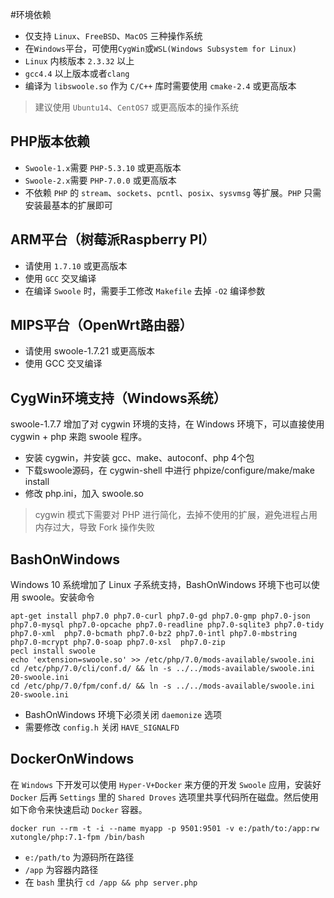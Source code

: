 #环境依赖

* 仅支持 `Linux`、`FreeBSD`、`MacOS` 三种操作系统
* 在`Windows`平台，可使用`CygWin`或`WSL(Windows Subsystem for Linux)`
* `Linux` 内核版本 `2.3.32` 以上
* `gcc4.4` 以上版本或者`clang`
* 编译为 `libswoole.so` 作为 `C/C++` 库时需要使用 `cmake-2.4` 或更高版本

> 建议使用 `Ubuntu14`、`CentOS7` 或更高版本的操作系统

PHP版本依赖
----------
* `Swoole-1.x`需要 `PHP-5.3.10` 或更高版本
* `Swoole-2.x`需要 `PHP-7.0.0` 或更高版本
* 不依赖 `PHP` 的 `stream`、`sockets`、`pcntl`、`posix`、`sysvmsg` 等扩展。`PHP` 只需安装最基本的扩展即可


ARM平台（树莓派Raspberry PI）
--------------------
* 请使用 `1.7.10` 或更高版本
* 使用 `GCC` 交叉编译
* 在编译 `Swoole` 时，需要手工修改 `Makefile` 去掉 `-O2` 编译参数  

MIPS平台（OpenWrt路由器）
------
* 请使用 swoole-1.7.21 或更高版本
* 使用 GCC 交叉编译

CygWin环境支持（Windows系统）
------------
swoole-1.7.7 增加了对 cygwin 环境的支持，在 Windows 环境下，可以直接使用 cygwin + php 来跑 swoole 程序。

* 安装 cygwin，并安装 gcc、make、autoconf、php 4个包
* 下载swoole源码，在 cygwin-shell 中进行 phpize/configure/make/make install
* 修改 php.ini，加入 swoole.so

> cygwin 模式下需要对 PHP 进行简化，去掉不使用的扩展，避免进程占用内存过大，导致 Fork 操作失败

BashOnWindows
-----------
Windows 10 系统增加了 Linux 子系统支持，BashOnWindows 环境下也可以使用 swoole。安装命令

```
apt-get install php7.0 php7.0-curl php7.0-gd php7.0-gmp php7.0-json php7.0-mysql php7.0-opcache php7.0-readline php7.0-sqlite3 php7.0-tidy php7.0-xml  php7.0-bcmath php7.0-bz2 php7.0-intl php7.0-mbstring  php7.0-mcrypt php7.0-soap php7.0-xsl  php7.0-zip
pecl install swoole
echo 'extension=swoole.so' >> /etc/php/7.0/mods-available/swoole.ini
cd /etc/php/7.0/cli/conf.d/ && ln -s ../../mods-available/swoole.ini 20-swoole.ini
cd /etc/php/7.0/fpm/conf.d/ && ln -s ../../mods-available/swoole.ini 20-swoole.ini
```

* BashOnWindows 环境下必须关闭 `daemonize` 选项
* 需要修改 `config.h` 关闭 `HAVE_SIGNALFD`

DockerOnWindows
---------------
在 `Windows` 下开发可以使用 `Hyper-V+Docker` 来方便的开发 `Swoole` 应用，安装好 `Docker` 后再 `Settings` 里的 `Shared Droves` 选项里共享代码所在磁盘。然后使用如下命令来快速启动 `Docker` 容器。

```
docker run --rm -t -i --name myapp -p 9501:9501 -v e:/path/to:/app:rw xutongle/php:7.1-fpm /bin/bash
```

* `e:/path/to` 为源码所在路径
* `/app` 为容器内路径
* 在 `bash` 里执行 `cd /app && php server.php`


